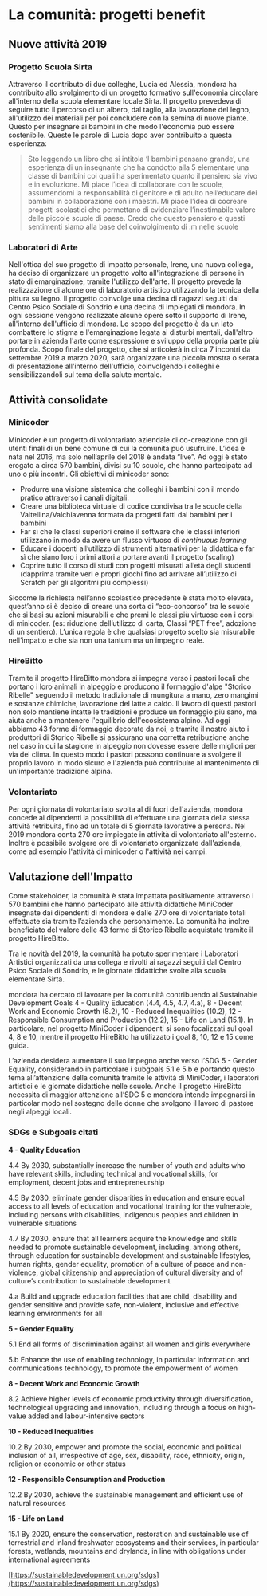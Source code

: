 # La comunità: progetti benefit

## Nuove attività 2019

### Progetto Scuola Sirta

Attraverso il contributo di due colleghe, Lucia ed Alessia, mondora ha contribuito allo svolgimento di un progetto formativo sull'economia circolare all'interno della scuola elementare locale Sirta. Il progetto prevedeva di seguire tutto il percorso di un albero, dal taglio, alla lavorazione del legno, all'utilizzo dei materiali per poi concludere con la semina di nuove piante. Questo per insegnare ai bambini in che modo l'economia può essere sostenibile. Queste le parole di Lucia dopo aver contribuito a questa esperienza:

> Sto leggendo un libro che si intitola ‘I bambini pensano grande’, una esperienza di un insegnante che ha condotto alla 5 elementare una classe di bambini coi quali ha sperimentato quanto il pensiero sia vivo e in evoluzione. Mi piace l’idea di collaborare con le scuole, assumendomi la responsabilità di genitore e di adulto nell’educare dei bambini in collaborazione con i maestri. Mi piace l’idea di cocreare progetti scolastici che permettano di evidenziare l’inestimabile valore delle piccole scuole di paese. Credo che questo pensiero e questi sentimenti siamo alla base del coinvolgimento di :m nelle scuole

### Laboratori di Arte

Nell'ottica del suo progetto di impatto personale, Irene, una nuova collega, ha deciso di organizzare un progetto volto all'integrazione di persone in stato di emarginazione, tramite l'utilizzo dell'arte. Il progetto prevede la realizzazione di alcune ore di laboratorio artistico utilizzando la tecnica della pittura su legno. Il progetto coinvolge una decina di ragazzi seguiti dal Centro Psico Sociale di Sondrio e una decina di impiegati di mondora. In ogni sessione vengono realizzate alcune opere sotto il supporto di Irene, all'interno dell'ufficio di mondora. Lo scopo del progetto è da un lato combattere lo stigma e l'emarginazione legata ai disturbi mentali, dall'altro portare in azienda l'arte come espressione e sviluppo della propria parte più profonda. Scopo finale del progetto, che si articolerà in circa 7 incontri da settembre 2019 a marzo 2020, sarà organizzare una piccola mostra o serata di presentazione all'interno dell'ufficio, coinvolgendo i colleghi e sensibilizzandoli sul tema della salute mentale.

## Attività consolidate

### Minicoder

Minicoder è un progetto di volontariato aziendale di co-creazione con gli utenti finali di un bene comune di cui la comunità può usufruire. L’idea è nata nel 2016, ma solo nell’aprile del 2018 è andata “live”. Ad oggi è stato erogato a circa 570 bambini, divisi su 10 scuole, che hanno partecipato ad uno o più incontri. Gli obiettivi di minicoder sono:

* Produrre una visione sistemica che colleghi i bambini con il mondo pratico attraverso i canali digitali.
* Creare una biblioteca virtuale di codice condivisa tra le scuole della Valtellina/Valchiavenna formata da progetti fatti dai bambini per i bambini
* Far sì che le classi superiori creino il software che le classi inferiori utilizzano in modo da avere un flusso virtuoso di _continuous learning_
* Educare i docenti all’utilizzo di strumenti alternativi per la didattica e far sì che siano loro i primi attori a portare avanti il progetto \(scaling\)
* Coprire tutto il corso di studi con progetti misurati all’età degli studenti \(dapprima tramite veri e propri giochi fino ad arrivare all’utilizzo di Scratch per gli algoritmi più complessi\)

Siccome la richiesta nell’anno scolastico precedente è stata molto elevata, quest’anno si è deciso di creare una sorta di “eco-concorso” tra le scuole che si basi su azioni misurabili e che premi le classi più virtuose con i corsi di minicoder. \(es: riduzione dell’utilizzo di carta, Classi “PET free”, adozione di un sentiero\). L’unica regola è che qualsiasi progetto scelto sia misurabile nell’impatto e che sia non una tantum ma un impegno reale.

### HireBitto

Tramite il progetto HireBitto mondora si impegna verso i pastori locali che portano i loro animali in alpeggio e producono il formaggio d'alpe "Storico Ribelle" seguendo il metodo tradizionale di mungitura a mano, zero mangimi e sostanze chimiche, lavorazione del latte a caldo. Il lavoro di questi pastori non solo mantiene intatte le tradizioni e produce un formaggio più sano, ma aiuta anche a mantenere l'equilibrio dell'ecosistema alpino. Ad oggi abbiamo 43 forme di formaggio decorate da noi, e tramite il nostro aiuto i produttori di Storico Ribelle si assicurano una corretta retribuzione anche nel caso in cui la stagione in alpeggio non dovesse essere delle migliori per via del clima. In questo modo i pastori possono continuare a svolgere il proprio lavoro in modo sicuro e l'azienda può contribuire al mantenimento di un'importante tradizione alpina.

### Volontariato

Per ogni giornata di volontariato svolta al di fuori dell'azienda, mondora concede ai dipendenti la possibilità di effettuare una giornata della stessa attività retribuita, fino ad un totale di 5 giornate lavorative a persona. Nel 2019 mondora conta 270 ore impiegate in attività di volontariato all'esterno. Inoltre è possibile svolgere ore di volontariato organizzate dall'azienda, come ad esempio l'attività di minicoder o l'attività nei campi.

## Valutazione dell'Impatto

Come stakeholder, la comunità è stata impattata positivamente attraverso i 570 bambini che hanno partecipato alle attività didattiche MiniCoder insegnate dai dipendenti di mondora e dalle 270 ore di volontariato totali effettuate sia tramite l’azienda che personalmente. La comunità ha inoltre beneficiato del valore delle 43 forme di Storico Ribelle acquistate tramite il progetto HireBitto.

Tra le novità del 2019, la comunità ha potuto sperimentare i Laboratori Artistici organizzati da una collega e rivolti ai ragazzi seguiti dal Centro Psico Sociale di Sondrio, e le giornate didattiche svolte alla scuola elementare Sirta.

mondora ha cercato di lavorare per la comunità contribuendo ai Sustainable Development Goals 4 - Quality Education \(4.4, 4.5, 4.7, 4.a\), 8 - Decent Work and Economic Growth \(8.2\), 10 - Reduced Inequalities \(10.2\), 12 - Responsible Consumption and Production \(12.2\), 15 - Life on Land \(15.1\). In particolare, nel progetto MiniCoder i dipendenti si sono focalizzati sul goal 4, 8 e 10, mentre il progetto HireBitto ha utilizzato i goal 8, 10, 12 e 15 come guida.

L’azienda desidera aumentare il suo impegno anche verso l’SDG 5 - Gender Equality, considerando in particolare i subgoals 5.1 e 5.b e portando questo tema all’attenzione della comunità tramite le attività di MiniCoder, i laboratori artistici e le giornate didattiche nelle scuole. Anche il progetto HireBitto necessita di maggior attenzione all’SDG 5 e mondora intende impegnarsi in particolar modo nel sostegno delle donne che svolgono il lavoro di pastore negli alpeggi locali.

### SDGs e Subgoals citati

**4 - Quality Education**

4.4 By 2030, substantially increase the number of youth and adults who have relevant skills, including technical and vocational skills, for employment, decent jobs and entrepreneurship

4.5 By 2030, eliminate gender disparities in education and ensure equal access to all levels of education and vocational training for the vulnerable, including persons with disabilities, indigenous peoples and children in vulnerable situations

4.7 By 2030, ensure that all learners acquire the knowledge and skills needed to promote sustainable development, including, among others, through education for sustainable development and sustainable lifestyles, human rights, gender equality, promotion of a culture of peace and non-violence, global citizenship and appreciation of cultural diversity and of culture’s contribution to sustainable development

4.a Build and upgrade education facilities that are child, disability and gender sensitive and provide safe, non-violent, inclusive and effective learning environments for all

**5 - Gender Equality**

5.1 End all forms of discrimination against all women and girls everywhere

5.b Enhance the use of enabling technology, in particular information and communications technology, to promote the empowerment of women

**8 - Decent Work and Economic Growth**

8.2 Achieve higher levels of economic productivity through diversification, technological upgrading and innovation, including through a focus on high-value added and labour-intensive sectors

**10 - Reduced Inequalities**

10.2 By 2030, empower and promote the social, economic and political inclusion of all, irrespective of age, sex, disability, race, ethnicity, origin, religion or economic or other status

**12 - Responsible Consumption and Production**

12.2 By 2030, achieve the sustainable management and efficient use of natural resources

**15 - Life on Land**

15.1 By 2020, ensure the conservation, restoration and sustainable use of terrestrial and inland freshwater ecosystems and their services, in particular forests, wetlands, mountains and drylands, in line with obligations under international agreements

[https://sustainabledevelopment.un.org/sdgs](https://sustainabledevelopment.un.org/sdgs)

